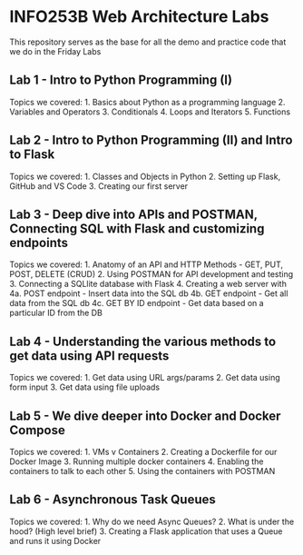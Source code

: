 # INFO253B Web Architecture Labs

This repository serves as the base for all the demo and practice code that we do in the Friday Labs

## Lab 1 - Intro to Python Programming (I)

Topics we covered:
    1. Basics about Python as a programming language
    2. Variables and Operators
    3. Conditionals
    4. Loops and Iterators
    5. Functions

## Lab 2 - Intro to Python Programming (II) and Intro to Flask

Topics we covered:
    1. Classes and Objects in Python
    2. Setting up Flask, GitHub and VS Code
    3. Creating our first server

## Lab 3 - Deep dive into APIs and POSTMAN, Connecting SQL with Flask and customizing endpoints

Topics we covered:
    1. Anatomy of an API and HTTP Methods - GET, PUT, POST, DELETE (CRUD)
    2. Using POSTMAN for API development and testing
    3. Connecting a SQLlite database with Flask
    4. Creating a web server with
        4a. POST endpoint - Insert data into the SQL db
        4b. GET endpoint - Get all data from the SQL db
        4c. GET BY ID endpoint - Get data based on a particular ID from the DB

## Lab 4 - Understanding the various methods to get data using API requests

Topics we covered:
    1. Get data using URL args/params
    2. Get data using form input
    3. Get data using file uploads

## Lab 5 - We dive deeper into Docker and Docker Compose

Topics we covered:
    1. VMs v Containers
    2. Creating a Dockerfile for our Docker Image
    3. Running multiple docker containers
    4. Enabling the containers to talk to each other
    5. Using the containers with POSTMAN

## Lab 6 - Asynchronous Task Queues

Topics we covered:
    1. Why do we need Async Queues?
    2. What is under the hood? (High level brief)
    3. Creating a Flask application that uses a Queue and runs it using Docker